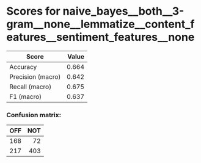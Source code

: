 # Scores for naive_bayes__both__3-gram__none__lemmatize__content_features__sentiment_features__none
|      Score      |Value|
|-----------------|----:|
|Accuracy         |0.664|
|Precision (macro)|0.642|
|Recall (macro)   |0.675|
|F1 (macro)       |0.637|

### Confusion matrix:
|OFF|NOT|
|--:|--:|
|168| 72|
|217|403|
